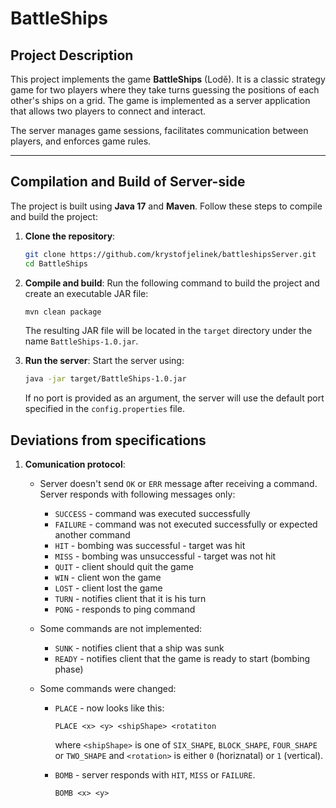 # BattleShips

## Project Description
This project implements the game **BattleShips** (Lodě). It is a classic strategy game for two players where they take turns guessing the positions of each other's ships on a grid. The game is implemented as a server application that allows two players to connect and interact.

The server manages game sessions, facilitates communication between players, and enforces game rules.

---

## Compilation and Build of Server-side
The project is built using **Java 17** and **Maven**. Follow these steps to compile and build the project:

1. **Clone the repository**:
   ```bash
   git clone https://github.com/krystofjelinek/battleshipsServer.git
   cd BattleShips
   ```

2. **Compile and build**:
   Run the following command to build the project and create an executable JAR file:
   ```bash
   mvn clean package
   ```

   The resulting JAR file will be located in the `target` directory under the name `BattleShips-1.0.jar`.

3. **Run the server**:
   Start the server using:
   ```bash
   java -jar target/BattleShips-1.0.jar
   ```

   If no port is provided as an argument, the server will use the default port specified in the `config.properties` file.

## Deviations from specifications


1. **Comunication protocol**:
   - Server doesn't send `OK` or `ERR` message after receiving a command. Server responds with following messages only:
     - `SUCCESS` - command was executed successfully
     - `FAILURE` - command was not executed successfully or expected another command
     - `HIT` - bombing was successful - target was hit
     - `MISS` - bombing was unsuccessful - target was not hit
     - `QUIT` - client should quit the game
     - `WIN` - client won the game
     - `LOST` - client lost the game
     - `TURN` - notifies client that it is his turn
     - `PONG` - responds to ping command
     
   - Some commands are not implemented:
     - `SUNK` - notifies client that a ship was sunk
     - `READY` - notifies client that the game is ready to start (bombing phase)
     
   - Some commands were changed:
     - `PLACE` - now looks like this: 
       ```
       PLACE <x> <y> <shipShape> <rotatiton
       ```
       where `<shipShape>` is one of `SIX_SHAPE`, `BLOCK_SHAPE`, `FOUR_SHAPE` or `TWO_SHAPE` and `<rotation>` is either `0` (horiznatal) or `1` (vertical).
       
     - `BOMB` - server responds with `HIT`, `MISS` or `FAILURE`.
       ```
       BOMB <x> <y>
       ```
